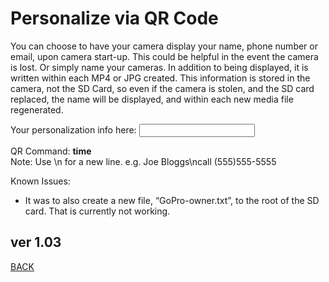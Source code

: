 <script src="../../jquery.min.js"></script>
<script src="../../qrcodeborder.js"></script>
<style>
        #qrcode{
            width: 100%;
        }
        div{
            width: 100%;
            display: inline-block;
        }
</style>

# Personalize via QR Code

You can choose to have your camera display your name, phone number or email, upon camera start-up. This could be helpful in the event the camera is lost. Or simply name your cameras. In addition to being displayed, it is written within each MP4 or JPG created. This information is stored in the camera, not the SD Card, so even if the camera is stolen, and the SD card replaced, the name will be displayed, and within each new media file regenerated.
 
Your personalization info here: <input type="text" id="addname" value=""><br>
<center>
<div id="qrcode"></div>
<br>
</center>
QR Command: <b id="qrtext">time</b><br>
Note: Use \n for a new line. 
e.g. Joe Bloggs\ncall (555)555-5555 

Known Issues: 
- It was to also create a new file, “GoPro-owner.txt”, to the root of the SD card.  That is currently not working.
        
## ver 1.03
[BACK](..)

<script>
var once = true;
var qrcode;
var cmd = "";
var lasttimecmd = "";
var changed = true;

function Utf8ArrayToASCII(array) {
    var out, i, len, c;
    //var char2, char3;

    out = "";
    len = array.length;
    i = 0;
    while(i < len) {
		c = array[i++];
		switch(c >> 4)
		{ 
		  case 0: case 1: case 2: case 3: case 4: case 5: case 6: case 7:
			// 0xxxxxxx
			out += String.fromCharCode(c);
			break;
		  case 12: case 13:
			// 110x xxxx   10xx xxxx
			i++;
			break;
		  case 14:
			// 1110 xxxx  10xx xxxx  10xx xxxx
			i++;
			i++;
			break;
		}
    }

    return out;
}

function makeQR() 
{
  if(once === true)
  {
    qrcode = new QRCode(document.getElementById("qrcode"), 
    {
      text : "!MOWNR=\"\"",
      width : 360,
      height : 360,
      correctLevel : QRCode.CorrectLevel.M
    });
    once = false;
  }
}

function timeLoop()
{
  if(document.getElementById("addname") !== null)
  {
	var name = document.getElementById("addname").value;
	var simplename = Utf8ArrayToASCII(name);
    cmd = "!MOWNR=\"" + simplename + "\"";
  }
  else
  {
    cmd = "!MOWNR=\"\"";
  }

  qrcode.clear(); 
  qrcode.makeCode(cmd);
  
  if(cmd != lasttimecmd)
  {
	changed = true;
	lasttimecmd = cmd;
  }
	
  if(changed === true)
  {
	document.getElementById("qrtext").innerHTML = cmd;
	changed = false;
  }
  
  var t = setTimeout(timeLoop, 50);
}

function myReloadFunction() {
  location.reload();
}

makeQR();
timeLoop();

</script>
